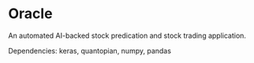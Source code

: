 # Oracle

An automated AI-backed stock predication and stock trading application. 

Dependencies: keras, quantopian, numpy, pandas
